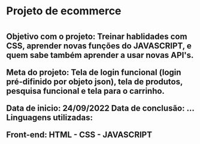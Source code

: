 <h1>Projeto de ecommerce<h1>

<h2>Objetivo com o projeto:
Treinar hablidades com CSS, aprender novas funções do JAVASCRIPT, e quem sabe também aprender a usar novas API's.

Meta do projeto:
Tela de login funcional (login pré-difinido por objeto json), tela de produtos, pesquisa funcional e tela para o carrinho.

Data de inicio: 24/09/2022
Data de conclusão: ...
<br>
  Linguagens utilizadas:
  
  Front-end:
  HTML - CSS - JAVASCRIPT<h2>
